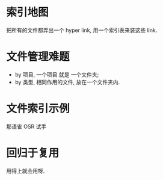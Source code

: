 # 索引地图
把所有的文件都弄出一个 hyper link, 用一个索引表来装这些 link.

# 文件管理难题
- by 项目, 一个项目 就是 一个文件夹;
- by 类型, 相同作用的文件, 放在一个文件夹内.

# 文件索引示例
那语雀 OSR 试手

# 回归于复用
用得上就会用呀.